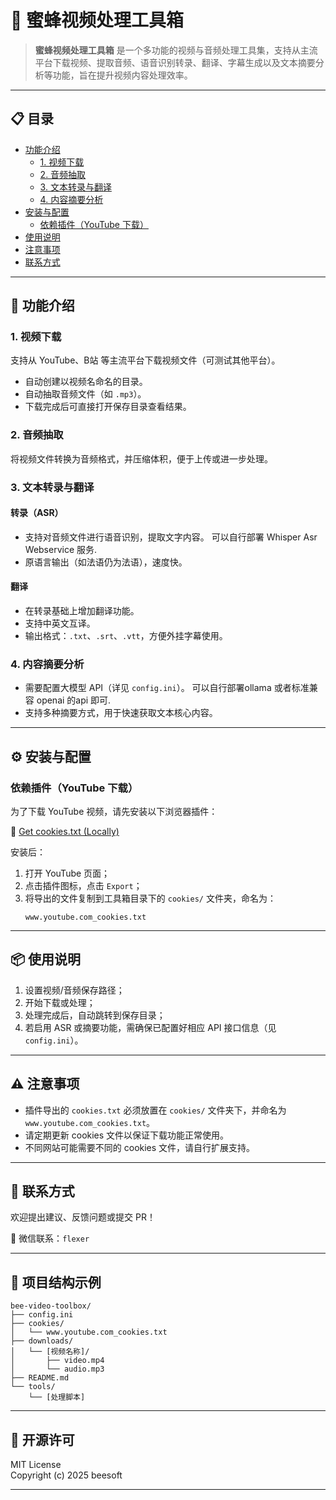 # 🐝 蜜蜂视频处理工具箱

> **蜜蜂视频处理工具箱** 是一个多功能的视频与音频处理工具集，支持从主流平台下载视频、提取音频、语音识别转录、翻译、字幕生成以及文本摘要分析等功能，旨在提升视频内容处理效率。

---

## 📋 目录

- [功能介绍](#功能介绍)
  - [1. 视频下载](#1-视频下载)
  - [2. 音频抽取](#2-音频抽取)
  - [3. 文本转录与翻译](#3-文本转录与翻译)
  - [4. 内容摘要分析](#4-内容摘要分析)
- [安装与配置](#安装与配置)
  - [依赖插件（YouTube 下载）](#依赖插件youtube-下载)
- [使用说明](#使用说明)
- [注意事项](#注意事项)
- [联系方式](#联系方式)

---

## 🧰 功能介绍

### 1. 视频下载
支持从 YouTube、B站 等主流平台下载视频文件（可测试其他平台）。  
- 自动创建以视频名命名的目录。
- 自动抽取音频文件（如 `.mp3`）。
- 下载完成后可直接打开保存目录查看结果。

### 2. 音频抽取
将视频文件转换为音频格式，并压缩体积，便于上传或进一步处理。

### 3. 文本转录与翻译

#### 转录（ASR）
- 支持对音频文件进行语音识别，提取文字内容。 可以自行部署 Whisper Asr Webservice 服务.
- 原语言输出（如法语仍为法语），速度快。

#### 翻译
- 在转录基础上增加翻译功能。
- 支持中英文互译。
- 输出格式：`.txt`、`.srt`、`.vtt`，方便外挂字幕使用。

### 4. 内容摘要分析
- 需要配置大模型 API（详见 `config.ini`）。 可以自行部署ollama 或者标准兼容 openai 的api 即可.
- 支持多种摘要方式，用于快速获取文本核心内容。

---

## ⚙️ 安装与配置

### 依赖插件（YouTube 下载）

为了下载 YouTube 视频，请先安装以下浏览器插件：

🔗 [Get cookies.txt (Locally)](https://chromewebstore.google.com/detail/get-cookiestxt-locally/cclelndahbckbenkjhflpdbgdldlbecc)

安装后：
1. 打开 YouTube 页面；
2. 点击插件图标，点击 `Export`；
3. 将导出的文件复制到工具箱目录下的 `cookies/` 文件夹，命名为：
   ```
   www.youtube.com_cookies.txt
   ```

---

## 📦 使用说明

1. 设置视频/音频保存路径；
2. 开始下载或处理；
3. 处理完成后，自动跳转到保存目录；
4. 若启用 ASR 或摘要功能，需确保已配置好相应 API 接口信息（见 `config.ini`）。

---

## ⚠️ 注意事项

- 插件导出的 `cookies.txt` 必须放置在 `cookies/` 文件夹下，并命名为 `www.youtube.com_cookies.txt`。
- 请定期更新 cookies 文件以保证下载功能正常使用。
- 不同网站可能需要不同的 cookies 文件，请自行扩展支持。

---

## 🤝 联系方式

欢迎提出建议、反馈问题或提交 PR！

📧 微信联系：`flexer`

---

## 📂 项目结构示例

```
bee-video-toolbox/
├── config.ini
├── cookies/
│   └── www.youtube.com_cookies.txt
├── downloads/
│   └── [视频名称]/
│       ├── video.mp4
│       └── audio.mp3
├── README.md
└── tools/
    └── [处理脚本]
```

---

## 📜 开源许可

MIT License  
Copyright (c) 2025 beesoft

---

